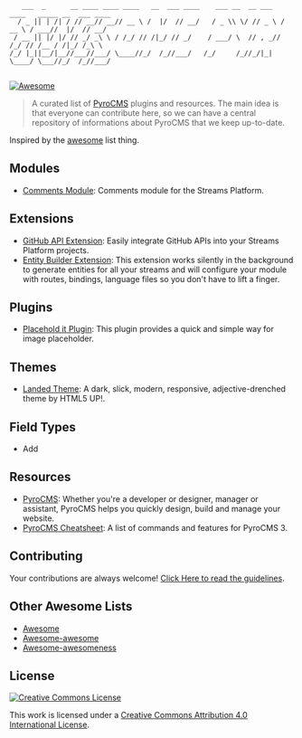 ```
   ___  _      __ ____ ____ ____   __  ___ ____    ___ __  __ ___   ____   _____ __  ___ ____
  / _ || | /| / // __// __// __ \ /  |/  // __/   / _ \\ \/ // _ \ / __ \ / ___//  |/  // __/
 / __ || |/ |/ // _/ _\ \ / /_/ // /|_/ // _/    / ___/ \  // , _// /_/ // /__ / /|_/ /_\ \  
/_/ |_||__/|__//___//___/ \____//_/  /_//___/   /_/     /_//_/|_| \____/ \___//_/  /_//___/  
                                                                                                                                                                                                                                                           
```

[![Awesome](https://cdn.rawgit.com/sindresorhus/awesome/d7305f38d29fed78fa85652e3a63e154dd8e8829/media/badge.svg)](https://github.com/sindresorhus/awesome)

> A curated list of [PyroCMS](https://www.pyrocms.com/) plugins and resources. The main idea is that everyone can contribute here, so we can have a central repository of informations about PyroCMS that we keep up-to-date.

Inspired by the [awesome](https://github.com/sindresorhus/awesome) list thing.

## Modules

- [Comments Module](https://github.com/anomalylabs/comments-module): Comments module for the Streams Platform.

## Extensions

- [GitHub API Extension](https://github.com/anomalylabs/github_api-extension): Easily integrate GitHub APIs into your Streams Platform projects.
- [Entity Builder Extension](https://github.com/websemantics/entity_builder-extension): This extension works silently in the background to generate entities for all your streams and will configure your module with routes, bindings, language files so you don't have to lift a finger.

## Plugins
- [Placehold it Plugin](https://github.com/websemantics/placeholdit-plugin): This plugin provides a quick and simple way for image placeholder.

## Themes

- [Landed Theme](https://github.com/anomalylabs/landed-theme): A dark, slick, modern, responsive, adjective-drenched theme by HTML5 UP!.

## Field Types
- Add

## Resources

- [PyroCMS](https://www.pyrocms.com): Whether you're a developer or designer, manager or assistant, PyroCMS helps you quickly design, build and manage your website.
- [PyroCMS Cheatsheet](http://websemantics.github.io/pyrocms-cheatsheet/): A list of commands and features for PyroCMS 3.

## Contributing

Your contributions are always welcome! [Click Here to read the guidelines](https://github.com/websemantics/awesome-pyrocms/blob/master/contributing.md).

## Other Awesome Lists

* [Awesome](https://github.com/sindresorhus/awesome)
* [Awesome-awesome](https://github.com/emijrp/awesome-awesome)
* [Awesome-awesomeness](https://github.com/bayandin/awesome-awesomeness)

## License

[![Creative Commons License](http://i.creativecommons.org/l/by/4.0/88x31.png)](http://creativecommons.org/licenses/by/4.0/)

This work is licensed under a [Creative Commons Attribution 4.0 International License](http://creativecommons.org/licenses/by/4.0/).